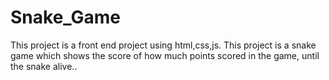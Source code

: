 # Snake_Game
This project is a front end project using html,css,js. This project is a snake game which shows the score of how much points scored in the game, until the snake alive..

